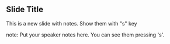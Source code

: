 ##  Slide Title

This is a new slide with notes.
Show them with "s" key

note:
    Put your speaker notes here.
    You can see them pressing 's'.
